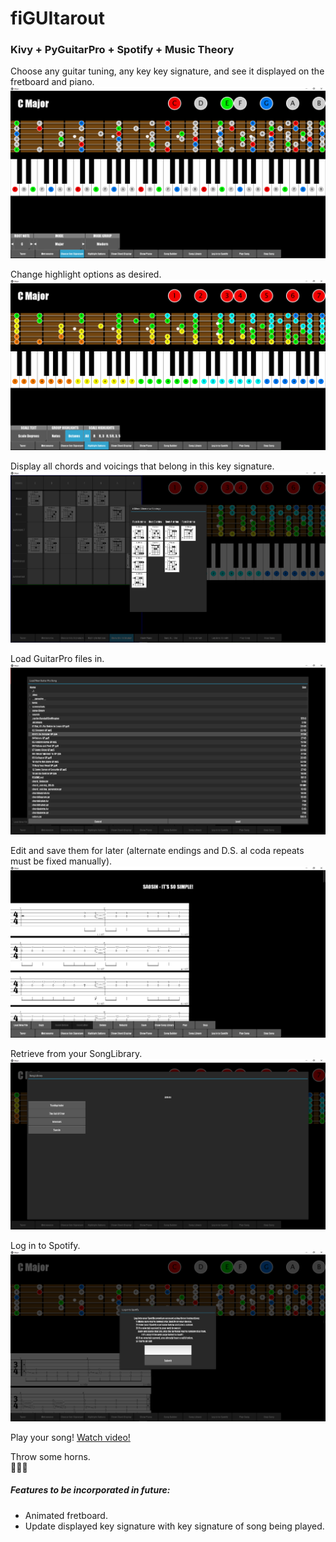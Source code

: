 # fiGUItarout

### Kivy + PyGuitarPro + Spotify + Music Theory

Choose any guitar tuning, any key key signature, and see it displayed on the fretboard and piano.
![](screenshots/screenshot1.png)


Change highlight options as desired.
![](screenshots/screenshot2.png)


Display all chords and voicings that belong in this key signature.
![](screenshots/screenshot3.png)


Load GuitarPro files in.
![](screenshots/screenshot4.png)


Edit and save them for later (alternate endings and D.S. al coda repeats must be fixed manually).
![](screenshots/screenshot5.png)


Retrieve from your SongLibrary.
![](screenshots/screenshot6.png)


Log in to Spotify.
![](screenshots/screenshot7.png)


Play your song!
[Watch video!](https://youtu.be/dUnz_vd1PNY)



Throw some horns.  
:metal::metal::metal:



##### Features to be incorporated in future:
- Animated fretboard.
- Update displayed key signature with key signature of song being played.  